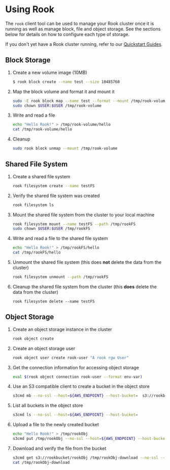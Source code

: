 # Using Rook
The `rook` client tool can be used to manage your Rook cluster once it is running as well as manage block, file and object storage.  See the sections below for details on how to configure each type of storage.  

If you don't yet have a Rook cluster running, refer to our [Quickstart Guides](README.md).

## Block Storage
1. Create a new volume image (10MB)

    ```bash
    $ rook block create --name test --size 10485760
    ```

2. Map the block volume and format it and mount it

    ```bash
    sudo -E rook block map --name test --format --mount /tmp/rook-volume
    sudo chown $USER:$USER /tmp/rook-volume
    ```

3. Write and read a file

    ```bash
    echo "Hello Rook!" > /tmp/rook-volume/hello
    cat /tmp/rook-volume/hello
    ```

4. Cleanup

    ```bash
    sudo rook block unmap --mount /tmp/rook-volume
    ```

## Shared File System
1. Create a shared file system

    ```bash
    rook filesystem create --name testFS
    ```

2. Verify the shared file system was created

   ```bash
   rook filesystem ls
   ```

3. Mount the shared file system from the cluster to your local machine

   ```bash
   rook filesystem mount --name testFS --path /tmp/rookFS
   sudo chown $USER:$USER /tmp/rookFS
   ```

4. Write and read a file to the shared file system

   ```bash
   echo "Hello Rook!" > /tmp/rookFS/hello
   cat /tmp/rookFS/hello
   ```

5. Unmount the shared file system (this does **not** delete the data from the cluster)

   ```bash
   rook filesystem unmount --path /tmp/rookFS
   ```

6. Cleanup the shared file system from the cluster (this **does** delete the data from the cluster)

   ```
   rook filesystem delete --name testFS
   ```

## Object Storage
1. Create an object storage instance in the cluster

   ```bash
   rook object create
   ```

2. Create an object storage user

   ```bash
   rook object user create rook-user "A rook rgw User"
   ```

3. Get the connection information for accessing object storage

   ```bash
   eval $(rook object connection rook-user --format env-var)
   ```

4. Use an S3 compatible client to create a bucket in the object store

   ```bash
   s3cmd mb --no-ssl --host=${AWS_ENDPOINT} --host-bucket=  s3://rookbucket
   ```

5. List all buckets in the object store

   ```bash
   s3cmd ls --no-ssl --host=${AWS_ENDPOINT} --host-bucket=
   ```

6. Upload a file to the newly created bucket

   ```bash
   echo "Hello Rook!" > /tmp/rookObj
   s3cmd put /tmp/rookObj --no-ssl --host=${AWS_ENDPOINT} --host-bucket=  s3://rookbucket
   ```

7. Download and verify the file from the bucket

   ```bash
   s3cmd get s3://rookbucket/rookObj /tmp/rookObj-download --no-ssl --host=${AWS_ENDPOINT} --host-bucket=
   cat /tmp/rookObj-download
   ```
